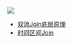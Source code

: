 
<a title="Hits" target="_blank" href="https://github.com/zeekling/hits"><img src="https://hits.b3log.org/zeekling/flink_book.svg"></a></p>

- [双流Join底层原理](./双流Join底层原理.md)
- [时间区间Join](./时间区间Join.md)


